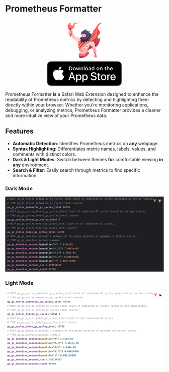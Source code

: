 # Prometheus Formatter

<div align="center"><img alt="Prometheus Formatter for Safari" src="/etc/prometheus-formatter-128.png"/></div>

<div align="center">
    <a href="https://apps.apple.com/ca/app/prometheus-formatter/id6738227397?mt=12">
        <img alt="Download on the App Store" src="/etc/download_on_the_app_store_badge.svg"/>
    </a>
</div>

Prometheus Formatter **is** a Safari Web Extension designed to enhance the readability of Prometheus metrics by
detecting and highlighting them directly within your browser. Whether you're monitoring applications, debugging, or
analyzing metrics, Prometheus Formatter provides a cleaner and more intuitive view of your Prometheus data.

## Features

- **Automatic Detection**: Identifies Prometheus metrics on **any** webpage.
- **Syntax Highlighting**: Differentiates metric names, labels, values, and comments with distinct colors.
- **Dark & Light Modes**: Switch between themes **for** comfortable viewing **in** **any** environment.
- **Search & Filter**: Easily search through metrics to find specific information.

### Dark Mode

![Dark Mode Screenshot](/etc/prometheus-formatter-dark-mode.png)

### Light Mode

![Light Mode Screenshot](/etc/prometheus-formatter-light-mode.png) 
